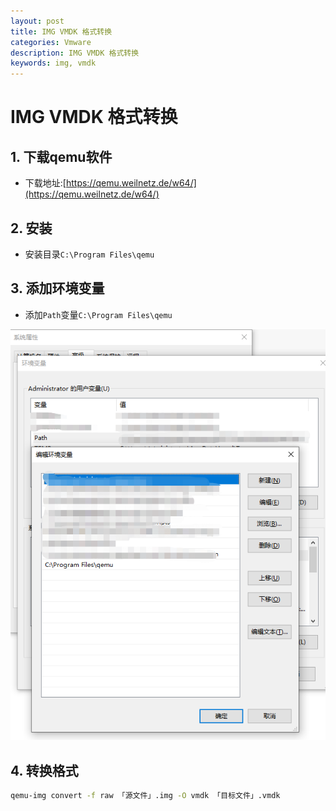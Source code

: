 ```yaml
---
layout: post
title: IMG VMDK 格式转换
categories: Vmware
description: IMG VMDK 格式转换
keywords: img, vmdk
---
```


# IMG VMDK 格式转换

## 1. 下载qemu软件

-   下载地址:[https://qemu.weilnetz.de/w64/](https://qemu.weilnetz.de/w64/)

## 2. 安装

-   安装目录`C:\Program Files\qemu`

## 3. 添加环境变量

-   添加`Path`变量`C:\Program Files\qemu`



![image-20201111155612669](https://raw.githubusercontent.com/Minggle/image/main/image/image-20201111155612669.png)



## 4. 转换格式

```cmd
qemu-img convert -f raw 「源文件」.img -O vmdk 「目标文件」.vmdk
```

